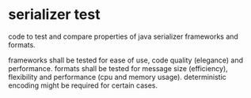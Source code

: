 # serializer test

code to test and compare properties of java serializer frameworks and formats.

frameworks shall be tested for ease of use, code quality (elegance) and performance.
formats shall be tested for message size (efficiency), flexibility and performance (cpu and memory usage).
deterministic encoding might be required for certain cases.